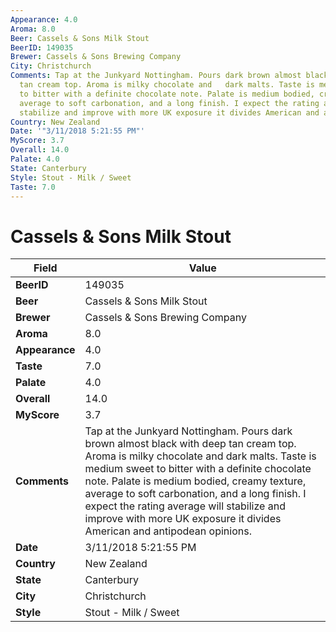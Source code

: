```yaml
---
Appearance: 4.0
Aroma: 8.0
Beer: Cassels & Sons Milk Stout
BeerID: 149035
Brewer: Cassels & Sons Brewing Company
City: Christchurch
Comments: Tap at the Junkyard Nottingham. Pours dark brown almost black with deep
  tan cream top. Aroma is milky chocolate and   dark malts. Taste is medium sweet
  to bitter with a definite chocolate note. Palate is medium bodied, creamy texture,
  average to soft carbonation, and a long finish. I expect the rating average will
  stabilize and improve with more UK exposure it divides American and antipodean opinions.
Country: New Zealand
Date: '"3/11/2018 5:21:55 PM"'
MyScore: 3.7
Overall: 14.0
Palate: 4.0
State: Canterbury
Style: Stout - Milk / Sweet
Taste: 7.0
---
```


# Cassels & Sons Milk Stout

| Field         | Value |
|---------------|-------|
| **BeerID** | 149035 |
| **Beer** | Cassels & Sons Milk Stout |
| **Brewer** | Cassels & Sons Brewing Company |
| **Aroma** | 8.0 |
| **Appearance** | 4.0 |
| **Taste** | 7.0 |
| **Palate** | 4.0 |
| **Overall** | 14.0 |
| **MyScore** | 3.7 |
| **Comments** | Tap at the Junkyard Nottingham. Pours dark brown almost black with deep tan cream top. Aroma is milky chocolate and   dark malts. Taste is medium sweet to bitter with a definite chocolate note. Palate is medium bodied, creamy texture, average to soft carbonation, and a long finish. I expect the rating average will stabilize and improve with more UK exposure it divides American and antipodean opinions. |
| **Date** | 3/11/2018 5:21:55 PM |
| **Country** | New Zealand |
| **State** | Canterbury |
| **City** | Christchurch |
| **Style** | Stout - Milk / Sweet |
